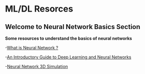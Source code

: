 # ML/DL Resorces

## Welcome to Neural Network Basics Section

**Some resources to understand the basics of neural networks**

-[What is Neural Network ?](https://www.youtube.com/watch?v=aircAruvnKk&list=PLZHQObOWTQDNU6R1_67000Dx_ZCJB-3pi)

-[An Introductory Guide to Deep Learning and Neural Networks](https://www.analyticsvidhya.com/blog/2018/10/introduction-neural-networks-deep-learning/)

-[Neural Network 3D Simulation](https://www.youtube.com/watch?v=3JQ3hYko51Y&t=77s)


